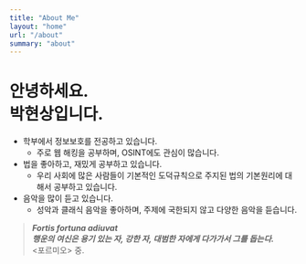 ```yaml
---
title: "About Me"
layout: "home"
url: "/about"
summary: "about"
---
```

<h1>안녕하세요. <br/> 
박현상입니다.</h1>

- 학부에서 정보보호를 전공하고 있습니다.  
    - 주로 웹 해킹을 공부하며, OSINT에도 관심이 많습니다.
- 법을 좋아하고, 재밌게 공부하고 있습니다.
    - 우리 사회에 많은 사람들이 기본적인 도덕규칙으로 주지된 법의 기본원리에 대해서 공부하고 있습니다.  
- 음악을 많이 듣고 있습니다.
    - 성악과 클래식 음악을 좋아하며, 주제에 국한되지 않고 다양한 음악을 듣습니다.

> ***Fortis fortuna adiuvat***  
> ***행운의 여신은 용기 있는 자, 강한 자, 대범한 자에게 다가가서 그를 돕는다.***  
> <포르미오> 중.